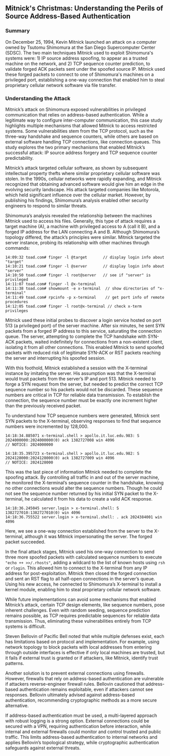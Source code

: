 ## Mitnick's Christmas: Understanding the Perils of Source Address-Based Authentication

### Summary

On December 25, 1994, Kevin Mitnick launched an attack on a computer owned by Tsutomu Shimomura at the San Diego Supercomputer Center (SDSC). The two main techniques Mitnick used to exploit Shimomura's systems were: 1) IP source address spoofing, to appear as a trusted machine on the network, and 2) TCP sequence counter prediction, to validate forged ACK packets sent under the spoofed source IP. Mitnick used these forged packets to connect to one of Shimomura's machines on a privileged port, establishing a one-way connection that enabled him to steal proprietary cellular network software via file transfer.

### Understanding the Attack

Mitnick’s attack on Shimomura exposed vulnerabilities in privileged communication that relies on address-based authentication. While a legitimate way to configure inter-computer communication, this case study highlights multiple mechanisms that allowed Mitnick to access restricted systems. Some vulnerabilities stem from the TCP protocol, such as the three-way handshake and sequence counters, while others are based on external software handling TCP connections, like connection queues. This study explores the two primary mechanisms that enabled Mitnick’s successful attack: IP source address forgery and TCP sequence counter predictability.

Mitnick’s attack targeted cellular software, as shown by subsequent intellectual property thefts where similar proprietary cellular software was stolen. In the 1990s, cellular networks were rapidly expanding, and Mitnick recognized that obtaining advanced software would give him an edge in the evolving security landscape. His attack targeted companies like Motorola, which held significant influence over the cellular market. However, by publishing his findings, Shimomura’s analysis enabled other security engineers to respond to similar threats.

Shimomura’s analysis revealed the relationship between the machines Mitnick used to access his files. Generally, this type of attack requires a target machine (A), a machine with privileged access to A (call it B), and a forged IP address for the LAN connecting A and B. Although Shimomura’s topology differed, the attack’s principles were similar. Mitnick targeted the server instance, probing its relationship with other machines through commands:

```
14:09:32 toad.com# finger -l @target       // display login info about "target"        
14:10:21 toad.com# finger -l @server       // display login info about "server"
14:10:50 toad.com# finger -l root@server   // see if "server" is privileged
14:11:07 toad.com# finger -l @x-terminal   
14:11:38 toad.com# showmount -e x-terminal  // show directories of "x-terminal"
14:11:49 toad.com# rpcinfo -p x-terminal    // get port info of remote procedures
14:12:05 toad.com# finger -l root@x-terminal // check x-term privileges
```

Mitnick used these initial probes to discover a login service hosted on port 513 (a privileged port) of the server machine. After six minutes, he sent SYN packets from a forged IP address to this service, saturating the connection queue. The server, attempting to complete the TCP handshake with SYN-ACK packets, waited indefinitely for connections from a non-existent client, isolating it from all other connections. This enabled Mitnick to send spoofed packets with reduced risk of legitimate SYN-ACK or RST packets reaching the server and interrupting his spoofed session.

With this foothold, Mitnick established a session with the X-terminal instance by imitating the server. His assumption was that the X-terminal would trust packets from the server’s IP and port 513. Mitnick needed to forge a SYN request from the server, but needed to predict the correct TCP sequence number so his packets would not be discarded. These sequence numbers are critical in TCP for reliable data transmission. To establish the connection, the sequence number must be exactly one increment higher than the previously received packet.

To understand how TCP sequence numbers were generated, Mitnick sent SYN packets to the X-terminal, observing responses to find that sequence numbers were incremented by 128,000.

```
14:18:34.885071 x-terminal.shell > apollo.it.luc.edu.983: S 2024000000:2024000000(0) ack 1382727008 win 4096
// NOTICE: 2024000000

14:18:35.395723 x-terminal.shell > apollo.it.luc.edu.982: S 2024128000:2024128000(0) ack 1382727009 win 4096
// NOTICE: 2024128000
```

This was the last piece of information Mitnick needed to complete the spoofing attack. By controlling all traffic in and out of the server machine, he monitored the X-terminal’s sequence counter in the handshake, knowing no other connections would alter the sequence numbers. Though he could not see the sequence number returned by his initial SYN packet to the X-terminal, he calculated it from his data to create a valid ACK response.

```
14:18:36.245045 server.login > x-terminal.shell: S 1382727010:1382727010(0) win 4096
14:18:36.755522 server.login > x-terminal.shell: . ack 2024384001 win 4096
```

Here, we see a one-way connection established from the server to the X-terminal, although it was Mitnick impersonating the server. The forged packet succeeded.

In the final attack stages, Mitnick used his one-way connection to send three more spoofed packets with calculated sequence numbers to execute `"echo ++ >>/.rhosts"`, adding a wildcard to the list of known hosts using `rsh` or `rlogin`. This allowed him to connect to the X-terminal from any IP address for post-exploitation. Mitnick then closed the forged connection and sent an RST flag to all half-open connections in the server’s queue. Using his new access, he connected to Shimomura’s X-terminal to install a kernel module, enabling him to steal proprietary cellular network software.

While future implementations can avoid some mechanisms that enabled Mitnick’s attack, certain TCP design elements, like sequence numbers, pose inherent challenges. Even with random seeding, sequence prediction remains possible, as TCP requires predictable sequences for reliable data transmission. Thus, eliminating these vulnerabilities entirely from TCP systems is difficult.

Steven Bellovin of Pacific Bell noted that while multiple defenses exist, each has limitations based on protocol and implementation. For example, using network topology to block packets with local addresses from entering through outside interfaces is effective if only local machines are trusted, but it fails if external trust is granted or if attackers, like Mitnick, identify trust patterns.

Another solution is to prevent external connections using firewalls. However, firewalls that rely on address-based authentication are vulnerable if attackers reverse-engineer firewall rules. Bellovin cautioned that address-based authentication remains exploitable, even if attackers cannot see responses. Bellovin ultimately advised against address-based authentication, recommending cryptographic methods as a more secure alternative.

If address-based authentication must be used, a multi-layered approach with robust logging is a strong option. External connections could be secured with a VPN, requiring authentication before interaction, while internal and external firewalls could monitor and control trusted and public traffic. This limits address-based authentication to internal networks and applies Bellovin’s topological strategy, while cryptographic authentication safeguards against external threats.